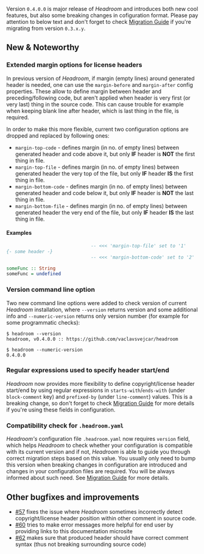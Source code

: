 Version `0.4.0.0` is major release of _Headroom_ and introduces both new cool features, but also some breaking changes in cofiguration format. Please pay attention to below text and don't forget to check [Migration Guide][doc:migration-guide] if you're migrating from version `0.3.x.y`.

## New & Noteworthy

### Extended margin options for license headers
In previous version of _Headroom_, if margin (empty lines) around generated header is needed, one can use the `margin-before` and `margin-after` config properties. These allow to define margin between header and preceding/following code, but aren't applied when header is very first (or very last) thing in the source code. This can cause trouble for example when keeping blank line after header, which is last thing in the file, is required.

In order to make this more flexible, current two configuration options are dropped and replaced by following ones:

- `margin-top-code` - defines margin (in no. of empty lines) between generated header and code above it, but only **IF** header is **NOT** the first thing in file.
- `margin-top-file` - defines margin (in no. of empty lines) between generated header the very top of the file, but only **IF** header **IS** the first thing in file.
- `margin-bottom-code` - defines margin (in no. of empty lines) between generated header and code below it, but only **IF** header is **NOT** the last thing in file.
- `margin-bottom-file` - defines margin (in no. of empty lines) between generated header the very end of the file, but only **IF** header **IS** the last thing in file.

#### Examples

```haskell
                               -- <<< 'margin-top-file' set to '1'
{- some header -}
                               -- <<< 'margin-bottom-code' set to '2'

someFunc :: String
someFunc = undefined
```

### Version command line option
Two new command line options were added to check version of current _Headroom_ installation, where `--version` returns version and some additional info and `--numeric-version` returns only version number (for example for some programmatic checks):

```
$ headroom --version
headroom, v0.4.0.0 :: https://github.com/vaclavsvejcar/headroom

$ headroom --numeric-version
0.4.0.0
```

### Regular expressions used to specify header start/end
_Headroom_ now provides more flexibility to define copyright/license header start/end by using regular expressions in `starts-with`/`ends-with` (under `block-comment` key) and `prefixed-by` (under `line-comment`) values. This is a breaking change, so don't forget to check [Migration Guide][doc:migration-guide] for more details if you're using these fields in configuration.


### Compatibility check for `.headroom.yaml`
_Headroom's_ configuration file `.headroom.yaml` now requires `version` field, which helps _Headroom_ to check whether your configuration is compatible with its current version and if not, _Headroom_ is able to guide you through correct migration steps based on this value. You usually only need to bump this version when breaking changes in configuration are introduced and changes in your configuration files are required. You will be always informed about such need. See [Migration Guide][doc:migration-guide] for more details.

## Other bugfixes and improvements
- [#57][github/issue/57] fixes the issue where _Headroom_ sometimes incorrectly detect copyright/license header position within other comment in source code.
- [#60][github/issue/60] tries to make error messages more helpful for end user by providing links to this documentation microsite
- [#62][github/issue/62] makes sure that produced header should have correct comment syntax (thus not breaking surrounding source code)


[doc:migration-guide]: migration-guide.md
[github/issue/57]: https://github.com/vaclavsvejcar/headroom/issues/57
[github/issue/60]: https://github.com/vaclavsvejcar/headroom/issues/60
[github/issue/62]: https://github.com/vaclavsvejcar/headroom/issues/62